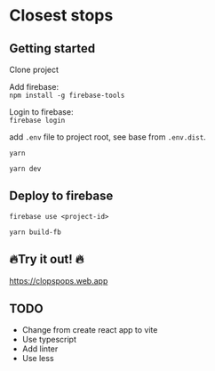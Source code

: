 # Closest stops

## Getting started

Clone project

Add firebase:  
`npm install -g firebase-tools`

Login to firebase:  
`firebase login`

add `.env` file to project root, see base from `.env.dist`.

`yarn`

`yarn dev`

## Deploy to firebase

`firebase use <project-id>`

`yarn build-fb`

## 🔥Try it out! 🔥

https://clopspops.web.app

## TODO
* Change from create react app to vite
* Use typescript
* Add linter
* Use less